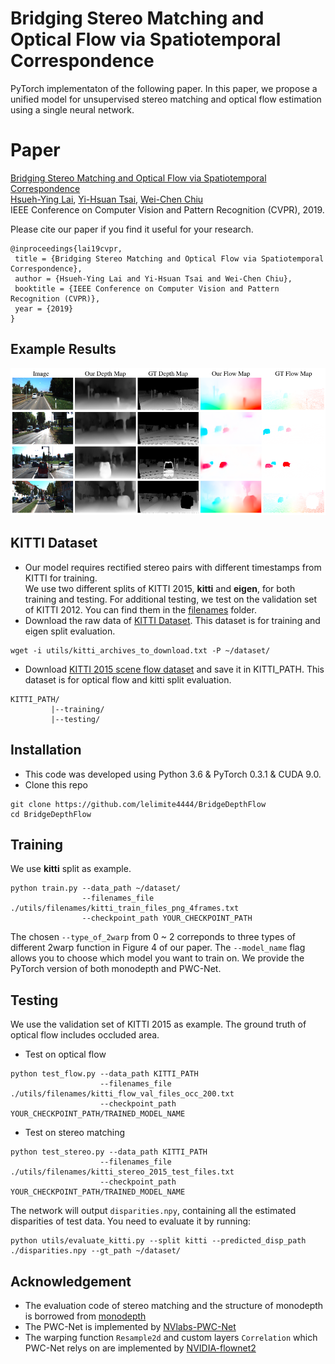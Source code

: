 # Bridging Stereo Matching and Optical Flow via Spatiotemporal Correspondence
PyTorch implementaton of the following paper. In this paper, we propose a unified model for unsupervised stereo matching and optical flow estimation using a single neural network.

# Paper
[Bridging Stereo Matching and Optical Flow via Spatiotemporal Correspondence](https://people.cs.nctu.edu.tw/~walon/publications/lai2019cvpr.pdf) <br />
[Hsueh-Ying Lai](), [Yi-Hsuan Tsai](https://sites.google.com/site/yihsuantsai/home), [Wei-Chen Chiu](https://walonchiu.github.io) <br />
IEEE Conference on Computer Vision and Pattern Recognition (CVPR), 2019.

Please cite our paper if you find it useful for your research.

```
@inproceedings{lai19cvpr,
 title = {Bridging Stereo Matching and Optical Flow via Spatiotemporal Correspondence},
 author = {Hsueh-Ying Lai and Yi-Hsuan Tsai and Wei-Chen Chiu},
 booktitle = {IEEE Conference on Computer Vision and Pattern Recognition (CVPR)},
 year = {2019}
}
```

## Example Results

![](figure/qualitative.png)

## KITTI Dataset
* Our model requires rectified stereo pairs with different timestamps from KITTI for training. \
We use two different splits of KITTI 2015, **kitti** and **eigen**, for both training and testing. For additional testing, we test on the validation set of KITTI 2012. You can find them in the [filenames](utils/filenames) folder.
* Download the raw data of [KITTI Dataset](http://www.cvlibs.net/datasets/kitti/raw_data.php). This dataset is for training and eigen split evaluation.
```
wget -i utils/kitti_archives_to_download.txt -P ~/dataset/
```
* Download [KITTI 2015 scene flow dataset](http://www.cvlibs.net/datasets/kitti/eval_scene_flow.php) and save it in KITTI_PATH. This dataset is for optical flow and kitti split evaluation.
```shell
KITTI_PATH/
         |--training/
         |--testing/
```

## Installation
* This code was developed using Python 3.6 & PyTorch 0.3.1 & CUDA 9.0.
* Clone this repo
```shell
git clone https://github.com/lelimite4444/BridgeDepthFlow
cd BridgeDepthFlow
```

## Training
We use **kitti** split as example.
```shell
python train.py --data_path ~/dataset/
                --filenames_file ./utils/filenames/kitti_train_files_png_4frames.txt
                --checkpoint_path YOUR_CHECKPOINT_PATH
```
The chosen `--type_of_2warp` from 0 ~ 2 correponds to three types of different 2warp function in Figure 4 of our paper.
The `--model_name` flag allows you to choose which model you want to train on. We provide the PyTorch version of both monodepth and PWC-Net.

## Testing
We use the validation set of KITTI 2015 as example. The ground truth of optical flow includes occluded area.
* Test on optical flow
```shell
python test_flow.py --data_path KITTI_PATH
                    --filenames_file ./utils/filenames/kitti_flow_val_files_occ_200.txt
                    --checkpoint_path YOUR_CHECKPOINT_PATH/TRAINED_MODEL_NAME
```
* Test on stereo matching
```shell
python test_stereo.py --data_path KITTI_PATH
                    --filenames_file ./utils/filenames/kitti_stereo_2015_test_files.txt
                    --checkpoint_path YOUR_CHECKPOINT_PATH/TRAINED_MODEL_NAME
```
The network will output `disparities.npy`, containing all the estimated disparities of test data. You need to evaluate it by running:
```shell
python utils/evaluate_kitti.py --split kitti --predicted_disp_path ./disparities.npy --gt_path ~/dataset/
```

## Acknowledgement
* The evaluation code of stereo matching and the structure of monodepth is borrowed from [monodepth](https://github.com/mrharicot/monodepth)
* The PWC-Net is implemented by [NVlabs-PWC-Net](https://github.com/NVlabs/PWC-Net/tree/master/PyTorch)
* The warping function `Resample2d` and custom layers `Correlation` which PWC-Net relys on are implemented by [NVIDIA-flownet2](https://github.com/NVIDIA/flownet2-pytorch)
